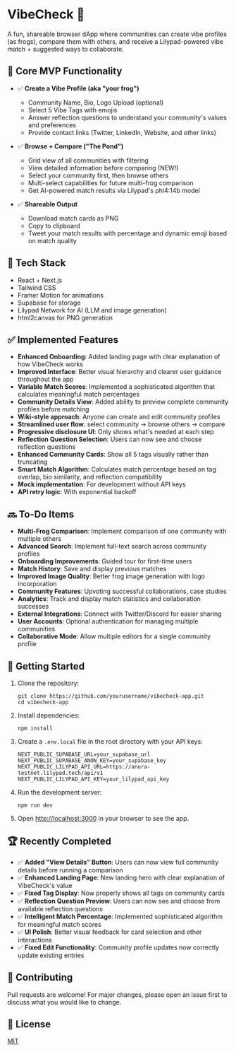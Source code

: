# VibeCheck 🐸

A fun, shareable browser dApp where communities can create vibe profiles (as frogs), compare them with others, and receive a Lilypad-powered vibe match + suggested ways to collaborate.

## 🎯 Core MVP Functionality

- ✅ **Create a Vibe Profile (aka "your frog")**
  - Community Name, Bio, Logo Upload (optional)
  - Select 5 Vibe Tags with emojis
  - Answer reflection questions to understand your community's values and preferences
  - Provide contact links (Twitter, LinkedIn, Website, and other links)

- ✅ **Browse + Compare ("The Pond")**
  - Grid view of all communities with filtering
  - View detailed information before comparing (NEW!)
  - Select your community first, then browse others
  - Multi-select capabilities for future multi-frog comparison
  - Get AI-powered match results via Lilypad's phi4:14b model

- ✅ **Shareable Output**
  - Download match cards as PNG
  - Copy to clipboard
  - Tweet your match results with percentage and dynamic emoji based on match quality

## 🧱 Tech Stack

- React + Next.js
- Tailwind CSS
- Framer Motion for animations
- Supabase for storage
- Lilypad Network for AI (LLM and image generation)
- html2canvas for PNG generation

## ✅ Implemented Features

- **Enhanced Onboarding**: Added landing page with clear explanation of how VibeCheck works
- **Improved Interface**: Better visual hierarchy and clearer user guidance throughout the app
- **Variable Match Scores**: Implemented a sophisticated algorithm that calculates meaningful match percentages
- **Community Details View**: Added ability to preview complete community profiles before matching
- **Wiki-style approach**: Anyone can create and edit community profiles
- **Streamlined user flow**: select community → browse others → compare
- **Progressive disclosure UI**: Only shows what's needed at each step
- **Reflection Question Selection**: Users can now see and choose reflection questions
- **Enhanced Community Cards**: Show all 5 tags visually rather than truncating
- **Smart Match Algorithm**: Calculates match percentage based on tag overlap, bio similarity, and reflection compatibility
- **Mock implementation**: For development without API keys
- **API retry logic**: With exponential backoff

## 🔜 To-Do Items

- **Multi-Frog Comparison**: Implement comparison of one community with multiple others
- **Advanced Search**: Implement full-text search across community profiles
- **Onboarding Improvements**: Guided tour for first-time users
- **Match History**: Save and display previous matches
- **Improved Image Quality**: Better frog image generation with logo incorporation
- **Community Features**: Upvoting successful collaborations, case studies
- **Analytics**: Track and display match statistics and collaboration successes
- **External Integrations**: Connect with Twitter/Discord for easier sharing
- **User Accounts**: Optional authentication for managing multiple communities
- **Collaborative Mode**: Allow multiple editors for a single community profile

## 🚀 Getting Started

1. Clone the repository:
   ```
   git clone https://github.com/yourusername/vibecheck-app.git
   cd vibecheck-app
   ```

2. Install dependencies:
   ```
   npm install
   ```

3. Create a `.env.local` file in the root directory with your API keys:
   ```
   NEXT_PUBLIC_SUPABASE_URL=your_supabase_url
   NEXT_PUBLIC_SUPABASE_ANON_KEY=your_supabase_key
   NEXT_PUBLIC_LILYPAD_API_URL=https://anura-testnet.lilypad.tech/api/v1
   NEXT_PUBLIC_LILYPAD_API_KEY=your_lilypad_api_key
   ```

4. Run the development server:
   ```
   npm run dev
   ```

5. Open [http://localhost:3000](http://localhost:3000) in your browser to see the app.

## 🏆 Recently Completed

- ✅ **Added "View Details" Button**: Users can now view full community details before running a comparison
- ✅ **Enhanced Landing Page**: New landing hero with clear explanation of VibeCheck's value
- ✅ **Fixed Tag Display**: Now properly shows all tags on community cards
- ✅ **Reflection Question Preview**: Users can now see and choose from available reflection questions
- ✅ **Intelligent Match Percentage**: Implemented sophisticated algorithm for meaningful match scores
- ✅ **UI Polish**: Better visual feedback for card selection and other interactions
- ✅ **Fixed Edit Functionality**: Community profile updates now correctly update existing entries

## 🌟 Contributing

Pull requests are welcome! For major changes, please open an issue first to discuss what you would like to change.

## 📄 License

[MIT](LICENSE)
